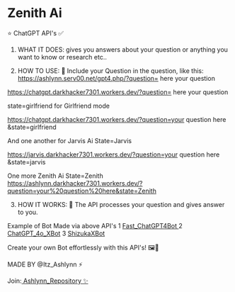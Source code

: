 # Zenith Ai

⭐ ChatGPT API's ✅

1. WHAT IT DOES: gives you answers about your question or anything you want to know or research etc..

2. HOW TO USE: 🚀 Include your Question in the question, like this:
https://ashlynn.serv00.net/gpt4.php/?question= here your question 

https://chatgpt.darkhacker7301.workers.dev/?question= here your question 

state=girlfriend for Girlfriend mode

https://chatgpt.darkhacker7301.workers.dev/?question=your question here &state=girlfriend

And one another for Jarvis Ai
State=Jarvis


https://jarvis.darkhacker7301.workers.dev/?question=your question here &state=jarvis

One more Zenith Ai
State=Zenith 
https://ashlynn.darkhacker7301.workers.dev/?question=your%20question%20here&state=Zenith

3. HOW IT WORKS: 🔄 The API processes your question and gives answer to you.

Example of Bot Made via above API's 
1 [Fast_ChatGPT4Bot ](https://t.me/Fast_ChatGPT4Bot)
2 [ChatGPT_4o_XBot](https://t.me/ChatGPT_4o_XBot)
3 [ShizukaXBot](https://t.me/ShizukaXBot)

Create your own Bot effortlessly with this API's! 🖼️🚀

MADE BY @Itz_Ashlynn ⚡

Join:[ Ashlynn_Repository ✨](https://t.me/Ashlynn_Repository)
